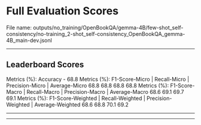 # Full Evaluation Scores

File name: outputs/no_training/OpenBookQA/gemma-4B/few-shot_self-consistency/no-training_2-shot_self-consistency_OpenBookQA_gemma-4B_main-dev.jsonl


---

## Leaderboard Scores

Metrics (%): Accuracy - 68.8
Metrics (%): F1-Score-Micro | Recall-Micro | Precision-Micro | Average-Micro
                68.8        68.8          68.8        68.8
Metrics (%): F1-Score-Macro | Recall-Macro | Precision-Macro | Average-Macro
                68.6        69.1          69.7        69.1
Metrics (%): F1-Score-Weighted | Recall-Weighted | Precision-Weighted | Average-Weighted
                68.6        68.8          70.1        69.2

---


---

